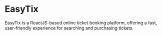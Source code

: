 # EasyTix
EasyTix is a ReactJS-based online ticket booking platform, offering a fast, user-friendly experience for searching and purchasing tickets. 
